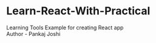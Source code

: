 # Learn-React-With-Practical
Learning Tools Example for creating React app
<br>
Author - Pankaj Joshi
